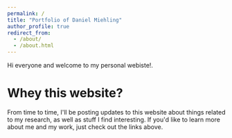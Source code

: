 ```yaml
---
permalink: /
title: "Portfolio of Daniel Miehling"
author_profile: true
redirect_from: 
  - /about/
  - /about.html
---
```


Hi everyone and welcome to my personal webiste!.

Whey this website?
======
From time to time, I'll be posting updates to this website about things related to my research, as well as stuff I find interesting. If you'd like to learn more about me and my work, just check out the links above. 
